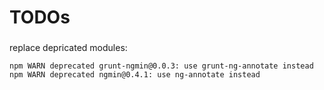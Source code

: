 # TODOs

###

replace depricated modules:

```
npm WARN deprecated grunt-ngmin@0.0.3: use grunt-ng-annotate instead
npm WARN deprecated ngmin@0.4.1: use ng-annotate instead
```

